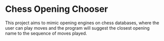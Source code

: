 # Chess Opening Chooser
This project aims to mimic opening engines on chess databases, where the user can play moves and the program will suggest the closest opening name to the sequence of moves played. 
